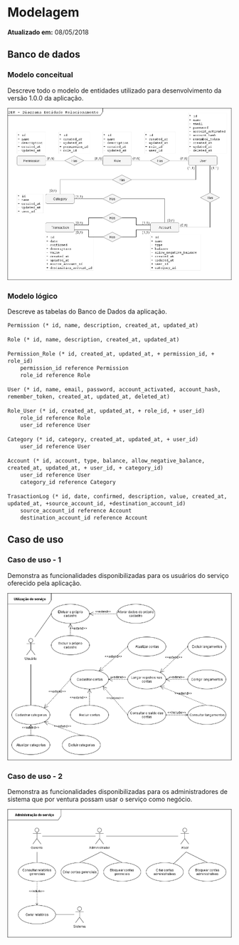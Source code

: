 Modelagem
=========

**Atualizado em:** 08/05/2018

Banco de dados
--------------

### Modelo conceitual

Descreve todo o modelo de entidades utilizado para desenvolvimento da versão 1.0.0 da aplicação.

![DER - Diagrama Entidade Relacionamento](diagramas/der-1.png)

### Modelo lógico

Descreve as tabelas do Banco de Dados da aplicação.

```
Permission (* id, name, description, created_at, updated_at)

Role (* id, name, description, created_at, updated_at)

Permission_Role (* id, created_at, updated_at, + permission_id, + role_id)
	permission_id reference Permission
	role_id reference Role

User (* id, name, email, password, account_activated, account_hash, remember_token, created_at, updated_at, deleted_at)

Role_User (* id, created_at, updated_at, + role_id, + user_id)
	role_id reference Role
	user_id reference User

Category (* id, category, created_at, updated_at, + user_id)
	user_id reference User

Account (* id, account, type, balance, allow_negative_balance, created_at, updated_at, + user_id, + category_id)
	user_id reference User
	category_id reference Category

TrasactionLog (* id, date, confirmed, description, value, created_at, updated_at, +source_account_id, +destination_account_id)
	source_account_id reference Account
	destination_account_id reference Account
```

Caso de uso
-----------

### Caso de uso - 1

Demonstra as funcionalidades disponibilizadas para os usuários do serviço oferecido pela aplicação.

![Utilização do serviço](diagramas/caso-de-uso-1.png)

### Caso de uso - 2

Demonstra as funcionalidades disponibilizadas para os administradores de sistema que por ventura possam usar o serviço como negócio.

![Administração do serviço](diagramas/caso-de-uso-2.png)
